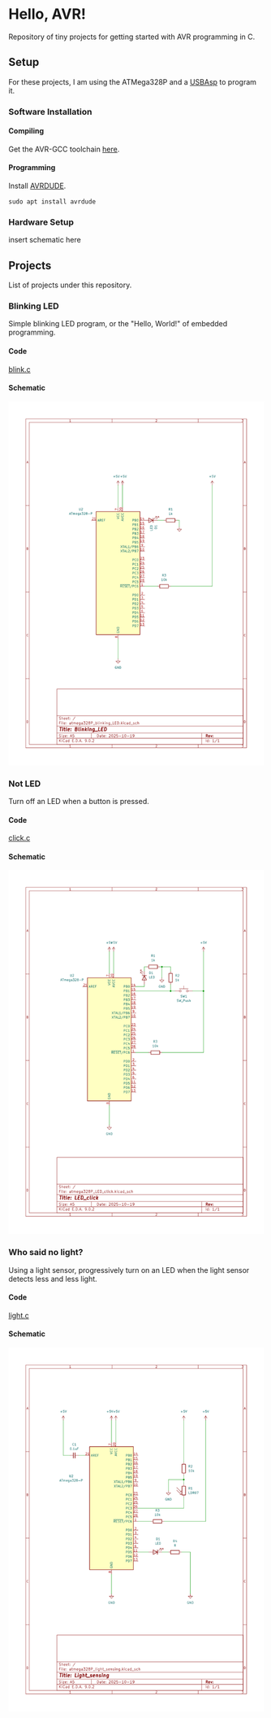 # Hello, AVR!
Repository of tiny projects for getting started with AVR programming in C.

## Setup
For these projects, I am using the ATMega328P and a [USBAsp](https://www.fischl.de/usbasp/) to program it.
### Software Installation
#### Compiling
Get the AVR-GCC toolchain [here](https://www.microchip.com/en-us/tools-resources/develop/microchip-studio/gcc-compilers).


#### Programming
Install [AVRDUDE](https://github.com/avrdudes/avrdude).
```
sudo apt install avrdude
```

### Hardware Setup
insert schematic here

## Projects
List of projects under this repository.
### Blinking LED
Simple blinking LED program, or the "Hello, World!" of embedded programming.
#### Code
[blink.c](src/blink.c)
#### Schematic
![blink_schematic](schematics/blinking_LED.svg)

### Not LED
Turn off an LED when a button is pressed.
#### Code
[click.c](src/click.c)
#### Schematic
![LED_click_schematic](schematics/LED_click.svg)

### Who said no light?
Using a light sensor, progressively turn on an LED when the light sensor detects less and less light.
#### Code
[light.c](src/light.c)
#### Schematic
![light_sensing_schematic](schematics/light_sensing.svg)
